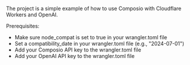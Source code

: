 
The project is a simple example of how to use Composio with Cloudflare Workers and OpenAI.

Prerequisites:
- Make sure node_compat is set to true in your wrangler.toml file
- Set a compatibility_date in your wrangler.toml file (e.g., "2024-07-01")
- Add your Composio API key to the wrangler.toml file
- Add your OpenAI API key to the wrangler.toml file
